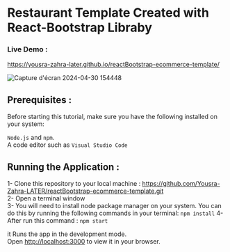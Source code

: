 # Restaurant Template Created with React-Bootstrap Libraby


### Live Demo :
https://yousra-zahra-later.github.io/reactBootstrap-ecommerce-template/


![Capture d'écran 2024-04-30 154448](https://github.com/Yousra-Zahra-LATER/reactBootstrap-ecommerce-template/assets/138157165/d998a6f9-7078-491c-aa86-d89c6bf58248)

## Prerequisites :
Before starting this tutorial, make sure you have the following installed on your system:

`Node.js` and `npm`.\
A code editor such as `Visual Studio Code` 

## Running the Application :
1- Clone this repository to your local machine : https://github.com/Yousra-Zahra-LATER/reactBootstrap-ecommerce-template.git \
2- Open a terminal window \
3- You will need to install node package manager on your system. You can do this by running the following commands in your terminal: 
`npm install` 
4-After run this command : `npm start` 

it Runs the app in the development mode.\
Open [http://localhost:3000](http://localhost:3000) to view it in your browser.



